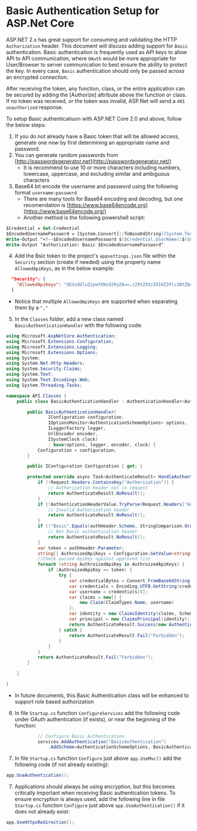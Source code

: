 # Basic Authentication Setup for ASP.Net Core

ASP.NET 2.x has great support for consuming and validating the HTTP `Authorization` header.  This document will discuss adding support for `Basic` authentication.  Basic authentication is frequently used as API keys to allow API to API communication, where `OAuth` would be more appropriate for User/Browser to server communication to best ensure the ability to protect the key.  In every case, `Basic` authentication should only be passed across an encrypted connection.

After receiving the token, any function, class, or the entire application can be secured by adding the [Authorize] attribute above the function or class.  If no token was received, or the token was invalid, ASP.Net will send a `401 unauthorized` response.  

To setup Basic authenticatiuon with ASP.NET Core 2.0 and above, follow the below steps:

1. If you do not already have a Basic token that will be allowed access, generate one now by first determining an appropriate name and password.
2. You can generate random passwords from [http://passwordsgenerator.net](http://passwordsgenerator.net/)
   * It is recommend to use 10 or more characters including numbers, lowercase, uppercase, and excluding similar and ambiguous characters
3. Base64 bit encode the username and password using the following format `username:password`
   * There are many tools for Base64 encoding and decoding, but one recomendation is [https://www.base64encode.org](https://www.base64encode.org/)
   * Another method is the following powershell script:

```ps
$Credential = Get-Credential
$EncodedUsernamePassword = [System.Convert]::ToBase64String([System.Text.Encoding]::UTF8.GetBytes($('{0}:{1}' -f $Credential.UserName, $Credential.GetNetworkCredential().Password)))
Write-Output "<!--$EncodedUsernamePassword $($Credential.UserName):$($Credential.GetNetworkCredential().Password)-->"
Write-Output "Authorization: Basic $EncodedUsernamePassword"
```

4. Add the Bsic token to the project's `appsettings.json` file within the `Security` section (create if needed) using the property name `AllowedApiKeys`, as in the below example:

```json
  "Security": {
    "AllowedApiKeys": "dGVzdGluZzpwYXNzd29yZA==,c29tZXVzZXI6Z3Vlc3NtZQ=="
  }
```

   * Notice that multiple `AllowedApiKeys` are supported when separating them by a `","`

5. In the `Classes` folder, add a new class named `BasicAuthenticationHandler` with the following code:

```cs
using Microsoft.AspNetCore.Authentication;
using Microsoft.Extensions.Configuration;
using Microsoft.Extensions.Logging;
using Microsoft.Extensions.Options;
using System;
using System.Net.Http.Headers;
using System.Security.Claims;
using System.Text;
using System.Text.Encodings.Web;
using System.Threading.Tasks;

namespace API.Classes {
    public class BasicAuthenticationHandler : AuthenticationHandler<AuthenticationSchemeOptions> {

        public BasicAuthenticationHandler(
                IConfiguration configuration,
                IOptionsMonitor<AuthenticationSchemeOptions> options,
                ILoggerFactory logger,
                UrlEncoder encoder,
                ISystemClock clock)
                : base(options, logger, encoder, clock) {
            Configuration = configuration;
        }

        public IConfiguration Configuration { get; }

        protected override async Task<AuthenticateResult> HandleAuthenticateAsync() {
            if (!Request.Headers.ContainsKey("Authorization")) {
                // Authorization header not in request
                return AuthenticateResult.NoResult();
            }
            if (!AuthenticationHeaderValue.TryParse(Request.Headers["Authorization"], out AuthenticationHeaderValue authHeader)) {
                // Invalid Authorization header
                return AuthenticateResult.NoResult();
            }
            if (!"Basic".Equals(authHeader.Scheme, StringComparison.OrdinalIgnoreCase)) {
                // Not Basic authentication header
                return AuthenticateResult.NoResult();
            }
            var token = authHeader.Parameter;
            string[] AuthroizedApiKeys = Configuration.GetValue<string>("Security:AllowedApiKeys").Split(',');
            //Check passed ApiKey against approved list
            foreach (string AuthroizedApiKey in AuthroizedApiKeys) {
                if (AuthroizedApiKey == token) {
                    try {
                        var credentialBytes = Convert.FromBase64String(token);
                        var credentials = Encoding.UTF8.GetString(credentialBytes).Split(':');
                        var username = credentials[0];
                        var claims = new[] {
                            new Claim(ClaimTypes.Name, username)
                        };
                        var identity = new ClaimsIdentity(claims, Scheme.Name);
                        var principal = new ClaimsPrincipal(identity);
                        return AuthenticateResult.Success(new AuthenticationTicket(principal, Scheme.Name));
                    } catch {
                        return AuthenticateResult.Fail("Forbidden");
                    }
                }
            }
            return AuthenticateResult.Fail("Forbidden");
        }

    }

}
```

   * In future documents, this Basic Authentication class will be enhanced to support role based authorization

6. In file `Startup.cs` function `ConfigureServices` add the following code under OAuth authentication (if exists), or near the beginning of the function:

```cs
            // Configure Basic Authentication
            services.AddAuthentication("BasicAuthentication")
                .AddScheme<AuthenticationSchemeOptions, BasicAuthenticationHandler>("BasicAuthentication", null);

```

7. In file `Startup.cs` function `Configure` just above `app.UseMvc()` add the following code (if not already existing):

```cs
app.UseAuthentication();
```

7. Applications should always be using encryption, but this becomes critically important when receiving Basic authentication tokens.  To ensure encryption is always used, add the following line in file `Startup.cs` function `Configure` just above `app.UseAuthentication()` if it does not already exist:

```cs
app.UseHttpsRedirection();
```